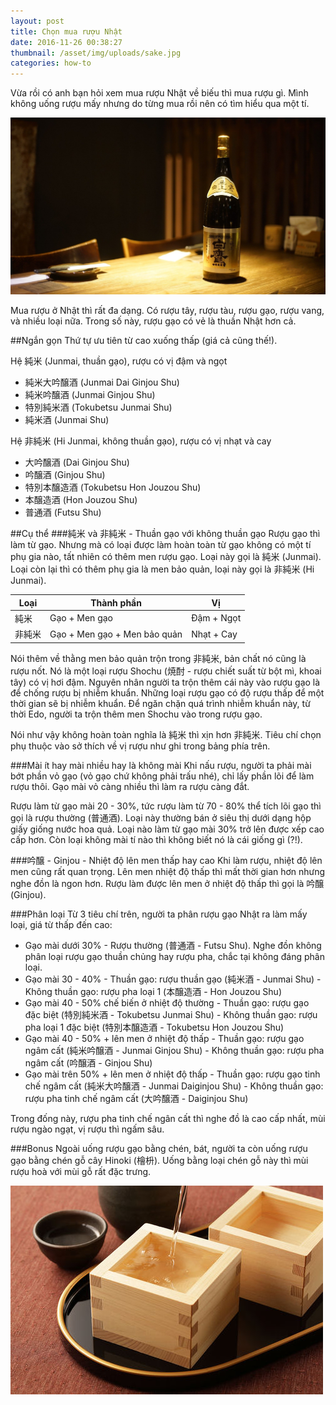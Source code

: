 ```yaml
---
layout: post
title: Chọn mua rượu Nhật
date: 2016-11-26 00:38:27
thumbnail: /asset/img/uploads/sake.jpg
categories: how-to
---
```

Vừa rồi có anh bạn hỏi xem mua rượu Nhật về biếu thì mua rượu gì. Mình không uống rượu mấy nhưng do từng mua rồi nên có tìm hiểu qua một tí.

![](/asset/img/uploads/sake.jpg)

Mua rượu ở Nhật thì rất đa dạng. Có rượu tây, rượu tàu, rượu gạo, rượu vang, và nhiều loại nữa. Trong số này, rượu gạo có vẻ là thuần Nhật hơn cả.

\##Ngắn gọn
Thứ tự ưu tiên từ cao xuống thấp (giá cả cũng thế!).

Hệ 純米 (Junmai, thuần gạo), rượu có vị đậm và ngọt

* 純米大吟醸酒 (Junmai Dai Ginjou Shu)
* 純米吟醸酒 (Junmai Ginjou Shu)
* 特別純米酒 (Tokubetsu Junmai Shu)
* 純米酒 (Junmai Shu)

Hệ 非純米 (Hi Junmai, không thuần gạo), rượu có vị nhạt và cay

* 大吟醸酒 (Dai Ginjou Shu)
* 吟醸酒 (Ginjou Shu)
* 特別本醸造酒 (Tokubetsu Hon Jouzou Shu)
* 本醸造酒 (Hon Jouzou Shu)
* 普通酒 (Futsu Shu)

\##Cụ thể
###純米 và 非純米  - Thuần gạo với không thuần gạo
Rượu gạo thì làm từ gạo. Nhưng mà có loại được làm hoàn toàn từ gạo không có một tí phụ gia nào, tất nhiên có thêm men rượu gạo. Loại này gọi là 純米 (Junmai). Loại còn lại thì có thêm phụ gia là men bảo quản, loại này gọi là 非純米 (Hi Junmai).

| Loại | Thành phần                   | Vị         |
| ---- | ---------------------------- | ---------- |
| 純米   | Gạo + Men gạo                | Đậm + Ngọt |
| 非純米  | Gạo + Men gạo + Men bảo quản | Nhạt + Cay |

Nói thêm về thằng men bảo quản trộn trong 非純米, bản chất nó cũng là rượu nốt. Nó là một loại rượu Shochu (焼酎 - rượu chiết suất từ bột mì, khoai tây) có vị hơi đậm. Nguyên nhân người ta trộn thêm cái này vào rượu gạo là để chống rượu bị nhiễm khuẩn. Những loại rượu gạo có độ rượu thấp để một thời gian sẽ bị nhiễm khuẩn. Để ngăn chặn quá trình nhiễm khuẩn này, từ thời Edo, người ta trộn thêm men Shochu vào trong rượu gạo.

Nói như vậy không hoàn toàn nghĩa là 純米 thì xịn hơn 非純米. Tiêu chí chọn phụ thuộc vào sở thích về vị rượu như ghi trong bảng phía trên.

\###Mài ít hay mài nhiều hay là không mài
Khi nấu rượu, người ta phải mài bớt phần vỏ gạo (vỏ gạo chứ không phải trấu nhé), chỉ lấy phần lõi để làm rượu thôi. Gạo mài vỏ càng nhiều thì làm ra rượu càng đắt.

Rượu làm từ gạo mài 20 - 30%, tức rượu làm từ 70 - 80% thể tích lõi gạo thì gọi là rượu thường (普通酒). Loại này thường bán ở siêu thị dưới dạng hộp giấy giống nước hoa quả. Loại nào làm từ gạo mài 30% trở lên được xếp cao cấp hơn. Còn loại không mài tí nào thì không biết nó là cái giống gì (?!).

\###吟醸 - Ginjou - Nhiệt độ lên men thấp hay cao
Khi làm rượu, nhiệt độ lên men cũng rất quan trọng. Lên men nhiệt độ thấp thì mất thời gian hơn nhưng nghe đồn là ngon hơn. Rượu làm được lên men ở nhiệt độ thấp thì gọi là 吟醸 (Ginjou).

\###Phân loại
Từ 3 tiêu chí trên, người ta phân rượu gạo Nhật ra làm mấy loại, giá từ thấp đến cao:

* Gạo mài dưới 30%
  		- Rượu thường (普通酒 - Futsu Shu). Nghe đồn không phân loại rượu gạo thuần chủng hay rượu pha, chắc tại không đáng phân loại.
* Gạo mài 30 - 40%
  		- Thuần gạo: rượu thuần gạo (純米酒 - Junmai Shu)
  		- Không thuần gạo: rượu pha loại 1 (本醸造酒 - Hon Jouzou Shu)
* Gạo mài 40 - 50% chế biến ở nhiệt độ thường
  		- Thuần gạo: rượu gạo đặc biệt (特別純米酒 - Tokubetsu Junmai Shu)
  		- Không thuần gạo: rượu pha loại 1 đặc biệt (特別本醸造酒 - Tokubetsu Hon Jouzou Shu)
* Gạo mài 40 - 50% + lên men ở nhiệt độ thấp
  		- Thuần gạo: rượu gạo ngâm cất (純米吟醸酒 - Junmai Ginjou Shu)
  		- Không thuần gạo: rượu pha ngâm cất (吟醸酒 - Ginjou Shu)
* Gạo mài trên 50% + lên men ở nhiệt độ thấp
  		- Thuần gạo: rượu gạo tinh chế ngâm cất (純米大吟醸酒 - Junmai Daiginjou Shu)
  		- Không thuần gạo: rượu pha tinh chế ngâm cất (大吟醸酒 - Daiginjou Shu)

Trong đống này, rượu pha tinh chế ngân cất thì nghe đồ là cao cấp nhất, mùi rượu ngào ngạt, vị rượu thì ngấm sâu.

\###Bonus
Ngoài uống rượu gạo bằng chén, bát, người ta còn uống rượu gạo bằng chén gỗ cây Hinoki (檜枡). Uống bằng loại chén gỗ này thì mùi rượu hoà với mùi gỗ rất đặc trưng.

![](/asset/img/uploads/hinoki_cup.jpg "Nishihama / Shutterstock.com")